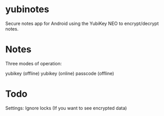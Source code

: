 yubinotes
=========

Secure notes app for Android using the YubiKey NEO to encrypt/decrypt notes.

Notes
====

Three modes of operation:

yubikey (offline)
yubikey (online)
passcode (offline)

Todo
===
Settings: Ignore locks (If you want to see encrypted data)

